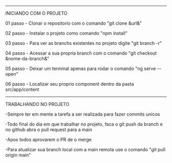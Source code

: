 --------------------------------------------------------
INICIANDO COM O PROJETO

01 passo - Clonar o repositorio com o comando "git clone &url&"

02 passo - Instalar o projeto como comando "npm install"

03 passo - Para ver as branchs existentes no projeto digite "git branch -r"

04 passo - Acessar a sua propria branch com o comando "git checkout &nome-da-branch&"

05 passo - Deixar um terminal apenas para rodar o comando "ng serve --open"

06 passo - Localizar seu proprio component dentro da pasta src/app/content

--------------------------------------------------------
TRABALHANDO NO PROJETO

-Sempre ter em mente a tarefa a ser realizada para fazer commits unicos

-Todo final do dia em que trabalhar no projeto, faca o git push da branch e no github abra o pull request para a main

-Apos todos aprovarem o PR de o merge

-Para atualizar sua branch local com a main remota use o comando "git pull origin main"
